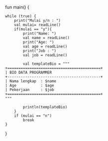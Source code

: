 fun main() {

    while (true) {
        print("Mulai y/n : ")
        val mulai= readLine()
        if(mulai == "y"){
            print("Name: ")
            val name = readLine()
            print("Age: ")
            val age = readLine()
            print("Job : ")
            val job = readLine()

            val templateBio = """
    +==========================================+
    | BIO DATA PROGRAMMER        
    +------------------------------------------+
    | Nama lengkap  : $name
    | Age           : $age
    | Pekerjaan     : $job
    +==========================================+
    """

            println(templateBio)
        }
        if (mulai == "n")
            break
    }
}
